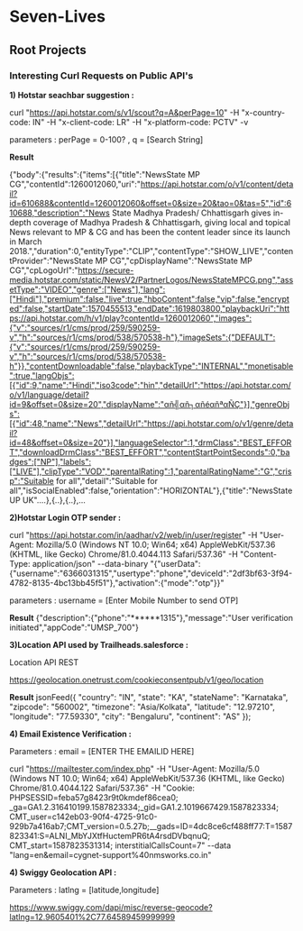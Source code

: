 
# Seven-Lives




## **Root Projects**




### **Interesting Curl Requests on Public API's**



**1) Hotstar seachbar suggestion :** 
  
curl "https://api.hotstar.com/s/v1/scout?q=A&perPage=10" -H "x-country-code: IN" -H "x-client-code: LR"  -H "x-platform-code: PCTV"  -v

parameters : perPage = 0-100? , q = [Search String]


**Result**


{"body":{"results":{"items":[{"title":"NewsState MP CG","contentId":1260012060,"uri":"https://api.hotstar.com/o/v1/content/detail?id=610688&contentId=1260012060&offset=0&size=20&tao=0&tas=5","id":610688,"description":"News State Madhya Pradesh/ Chhattisgarh gives in-depth coverage of Madhya Pradesh & Chhattisgarh, giving local and topical News relevant to MP & CG and has been the content leader since its launch in March 2018.","duration":0,"entityType":"CLIP","contentType":"SHOW_LIVE","contentProvider":"NewsState MP CG","cpDisplayName":"NewsState MP CG","cpLogoUrl":"https://secure-media.hotstar.com/static/NewsV2/PartnerLogos/NewsStateMPCG.png","assetType":"VIDEO","genre":["News"],"lang":["Hindi"],"premium":false,"live":true,"hboContent":false,"vip":false,"encrypted":false,"startDate":1570455513,"endDate":1619803800,"playbackUri":"https://api.hotstar.com/h/v1/play?contentId=1260012060","images":{"v":"sources/r1/cms/prod/259/590259-v","h":"sources/r1/cms/prod/538/570538-h"},"imageSets":{"DEFAULT":{"v":"sources/r1/cms/prod/259/590259-v","h":"sources/r1/cms/prod/538/570538-h"}},"contentDownloadable":false,"playbackType":"INTERNAL","monetisable":true,"langObjs":[{"id":9,"name":"Hindi","iso3code":"hin","detailUrl":"https://api.hotstar.com/o/v1/language/detail?id=9&offset=0&size=20","displayName":"αñ╣αñ┐αñéαñªαÑÇ"}],"genreObjs":[{"id":48,"name":"News","detailUrl":"https://api.hotstar.com/o/v1/genre/detail?id=48&offset=0&size=20"}],"languageSelector":1,"drmClass":"BEST_EFFORT","downloadDrmClass":"BEST_EFFORT","contentStartPointSeconds":0,"badges":["NP"],"labels":["LIVE"],"clipType":"VOD","parentalRating":1,"parentalRatingName":"G","crisp":"Suitable for all","detail":"Suitable for all","isSocialEnabled":false,"orientation":"HORIZONTAL"},{"title":"NewsState UP UK"....},{..},{..},...





**2)Hotstar Login OTP sender :**

curl "https://api.hotstar.com/in/aadhar/v2/web/in/user/register" -H "User-Agent: Mozilla/5.0 (Windows NT 10.0; Win64; x64) AppleWebKit/537.36 (KHTML, like Gecko) Chrome/81.0.4044.113 Safari/537.36" -H "Content-Type: application/json" --data-binary "{\"userData\":{\"username\":\"6366031315\",\"usertype\":\"phone\",\"deviceId\":\"2df3bf63-3f94-4782-8135-4bc13bb45f51\"},\"activation\":{\"mode\":\"otp\"}}"

parameters : username = [Enter Mobile Number to send OTP] 


**Result**
{"description":{"phone":"******1315"},"message":"User verification initiated","appCode":"UMSP_700"}




**3)Location API used by Trailheads.salesforce  :**


Location API REST

https://geolocation.onetrust.com/cookieconsentpub/v1/geo/location

**Result**
jsonFeed({
    "country": "IN",
    "state": "KA",
    "stateName": "Karnataka",
    "zipcode": "560002",
    "timezone": "Asia/Kolkata",
    "latitude": "12.97210",
    "longitude": "77.59330",
    "city": "Bengaluru",
    "continent": "AS"
});



**4) Email Existence Verification   :**

Parameters : email = [ENTER THE EMAILID HERE]

curl "https://mailtester.com/index.php" -H "User-Agent: Mozilla/5.0 (Windows NT 10.0; Win64; x64) AppleWebKit/537.36 (KHTML, like Gecko) Chrome/81.0.4044.122 Safari/537.36"  -H "Cookie: PHPSESSID=feba57g8423r9t0kmdef86cea0; _ga=GA1.2.316410199.1587823334;_gid=GA1.2.1019667429.1587823334; CMT_user=c142eb03-90f4-4725-91c0-929b7a416ab7;CMT_version=0.5.27b;__gads=ID=4dc8ce6cf488ff77:T=1587823341:S=ALNI_MbYJXtfHuctemPR6tA4rsdDVbqnuQ; CMT_start=1587823531314; interstitialCallsCount=7" --data "lang=en&email=cygnet-support%40nmsworks.co.in"





**4) Swiggy Geolocation API   :**

Parameters : latlng = [latitude,longitude]


https://www.swiggy.com/dapi/misc/reverse-geocode?latlng=12.9605401%2C77.64589459999999
